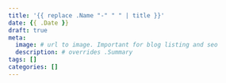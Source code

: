 ```yaml
---
title: '{{ replace .Name "-" " " | title }}'
date: {{ .Date }}
draft: true
meta:
  image: # url to image. Important for blog listing and seo
  description: # overrides .Summary
tags: []
categories: []
---
```


<!--  Start Typing... -->



